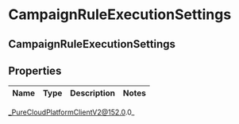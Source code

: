 # CampaignRuleExecutionSettings

## CampaignRuleExecutionSettings

## Properties

|Name | Type | Description | Notes|
|------------ | ------------- | ------------- | -------------|



_PureCloudPlatformClientV2@152.0.0_
